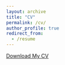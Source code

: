 ```yaml
---
layout: archive
title: "CV"
permalink: /cv/
author_profile: true
redirect_from:
  - /resume
---
```

[Download My CV](path/to/your-cv.pdf)

<!-- {% include base_path %}

Education
======
* Amirkabir University of Technology (Tehran Polytechnic), Tehran, Iran
  * B.Sc, Computer Engineering, 2016 - 2020
  * Advisor: Prof. mariam mazlaghani
  * GPA: 17.84/20 (3.87/4)
* Allame Tabtabaei School, Tehran, Iran
  * High School Diploma in Mathematics and Physics, 2012 - 2016
  * GPA: 19.80 / 20

Work experience
======
* Summer 2018: Big data internship [@Sahab](https://www.sahab.ir/en/)'s internship program, [@Nimbo](http://nimbo.in/)
  * Impelement a Rss feed reader in java as an two-week warm-up project which can be found [here](https://github.com/sarb9/ReadRSSProject).
    * Implementing MVC architecture
    * Implementing unit testing in java with Junit
    * Using Maven build system
  * Design and implement an entire search engine using big data technologies, which can be found in [Dumbo](https://github.com/jimbo-nimbo/dumbo)!
    * Work in groups of four interns for 10 weeks(4 team total)
    * Develop and deploy the service in a cluster with three bare-metal servers
    * Use [Hadoop](https://hadoop.apache.org/) file system(HDFS) to as a database and store sites' connection graph
    * Use [Spark](https://spark.apache.org/) to perform different operation on entire dataset, such as [page-rank](https://en.wikipedia.org/wiki/PageRank)
    * Use [Elasticsearch](https://www.elastic.co/) along side [Kibana](https://www.elastic.co/kibana) to store webpages' content
    * Study information retreival concepts like tf/idf and page-rank
    * Familiarized with agile frameworks, specifically scrum, and track team tasks in trello, my first serious team working!\
  <img src="/images/nimbo.jpg" alt="Nimbo" width="200" style="float=right"/>
  <img src="/images/nimbo2.jpg" alt="Nimbo" width="200" style="float=right"/>

* 2018-2019: C++ developer [@Sahab](https://www.sahab.ir/en/)'s high performance [network processing department](https://www.sahab.ir/en/network-products/)
  * Got more into depth of the C++ concepts and technics
  * Work with different build systems such as Make and cmake
  * Work in a team with scrum framework

* 2019-2020: Python developer [@Sokan](https://sokan.tech/)
  * Implementing data-science team's solutions with an aim on maintainability and high performance
  * Use django framework for web development
  <!-- * Participate in data-science team discussions and sessions -->
  <!-- * Performing the role of the scrum master to accelerate the team's performance

* 2020: Machine Learning intern [@ParticleB.ai](http://particleb.ai/)
  * I was chosen from near 150 applicant after two phase interview
  * I along side two other interns are working on three different yet related projects:
    * Investigating and optimizing Hyper-Parameter Effects in Model Construction, Lead by Ehsan
    * Feature Space Transformation Preserving Time-Dependant Information, Lead by Ali
    * Market Volatility Prediction with Attention Deep Neural Network Models using Limit Order Data, Lead by Me
  * we are intended to publish a paper on our work on each of them through the end of the program.

Programming
======
* Experienced in python programming/scripting
  * Relative proficiency in [Numpy](https://numpy.org/) & [Pandas](https://pandas.pydata.org/)
  * Implement several courses as well as some projects in [Tensorflow](https://www.tensorflow.org/)
  * Implement some projects in [Pytorch](https://pytorch.org/)
  * Worked with [Django](https://www.djangoproject.com/) framework for web development
  * Have experience with Reinforcement learning frameworks e.g. [OpenAi-Gym](https://gym.openai.com/) & [RL-Glue](https://sites.google.com/a/rl-community.org/rl-glue/Home/rl-glue)
* Experienced in algorithm design, competetive programming
  * Rank 43 in Iran national olympiad of computer science
  * Rank 1 in ACM-ICPC local contest new entrances 2016
  * Rank 13 in Sharif regional ACM-ICPC contest 2016
  * Judge of [20th ACM-ICPC](http://icpc.aut.ac.ir/) of amirkabir university of technology
* Experienced in C++ and Java programming languages
  * Participated in industry level projects done in C++
  * Done several different university courses projects in Java


Publications
======
  <ul>{% for post in site.publications %}
    {% include archive-single-cv.html %}
  {% endfor %}</ul>

Talks
======
  <ul>{% for post in site.talks %}
    {% include archive-single-talk-cv.html %}
  {% endfor %}</ul>

Teaching
======
  <ul>{% for post in site.teaching %}
    {% include archive-single-cv.html %}
  {% endfor %}</ul> --> 